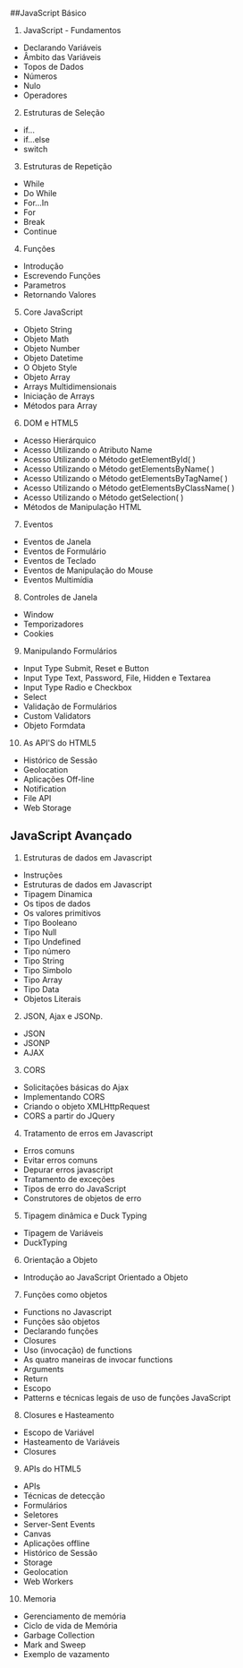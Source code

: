 ##JavaScript Básico

1. JavaScript - Fundamentos
- Declarando Variáveis
- Âmbito das Variáveis
- Topos de Dados
- Números
- Nulo
- Operadores

2. Estruturas de Seleção
- if...
- if...else
- switch

3. Estruturas de Repetição
- While
- Do While
- For…In
- For
- Break
- Continue

4. Funções
- Introdução
- Escrevendo Funções
- Parametros
- Retornando Valores

5. Core JavaScript
- Objeto String
- Objeto Math
- Objeto Number
- Objeto Datetime
- O Objeto Style
- Objeto Array
- Arrays Multidimensionais
- Iniciação de Arrays
- Métodos para Array

6. DOM e HTML5
- Acesso Hierárquico
- Acesso Utilizando o Atributo Name
- Acesso Utilizando o Método getElementById( )
- Acesso Utilizando o Método getElementsByName( )
- Acesso Utilizando o Método getElementsByTagName( )
- Acesso Utilizando o Método getElementsByClassName( )
- Acesso Utilizando o Método getSelection( )
- Métodos de Manipulação HTML

7. Eventos
- Eventos de Janela
- Eventos de Formulário
- Eventos de Teclado
- Eventos de Manipulação do Mouse
- Eventos Multimídia

8. Controles de Janela
- Window
- Temporizadores
- Cookies

9. Manipulando Formulários
- Input Type Submit, Reset e Button
- Input Type Text, Password, File, Hidden e Textarea
- Input Type Radio e Checkbox
- Select
- Validação de Formulários
- Custom Validators
- Objeto Formdata

10. As API'S do HTML5
- Histórico de Sessão
- Geolocation
- Aplicações Off-line
- Notification
- File API
- Web Storage

## JavaScript Avançado

01. Estruturas de dados em Javascript
- Instruções
- Estruturas de dados em Javascript
- Tipagem Dinamica
- Os tipos de dados
- Os valores primitivos
- Tipo Booleano
- Tipo Null 
- Tipo Undefined 
- Tipo número
- Tipo String
- Tipo Simbolo
- Tipo Array
- Tipo Data
- Objetos Literais

02. JSON, Ajax e JSONp.
- JSON
- JSONP
- AJAX

03. CORS
- Solicitações básicas do Ajax
- Implementando CORS
- Criando o objeto XMLHttpRequest 
- CORS a partir do JQuery

04. Tratamento de erros em Javascript
- Erros comuns
- Evitar erros comuns
- Depurar erros javascript
- Tratamento de exceções
- Tipos de erro do JavaScript
- Construtores de objetos de erro

05. Tipagem dinâmica e Duck Typing
- Tipagem de Variáveis
- DuckTyping

06. Orientação a Objeto
- Introdução ao JavaScript Orientado a Objeto

07. Funções como objetos
- Functions no Javascript
- Funções são objetos
- Declarando funções
- Closures
- Uso (invocação) de functions
- As quatro maneiras de invocar functions
- Arguments
- Return
- Escopo
- Patterns e técnicas legais de uso de funções JavaScript

08. Closures e Hasteamento
- Escopo de Variável
- Hasteamento de Variáveis
- Closures

09. APIs do HTML5
- APIs
- Técnicas de detecção
- Formulários
- Seletores
- Server-Sent Events
- Canvas
- Aplicações offline
- Histórico de Sessão
- Storage
- Geolocation
- Web Workers

10. Memoria
- Gerenciamento de memória
- Ciclo de vida de Memória
- Garbage Collection
- Mark and Sweep
- Exemplo de vazamento
